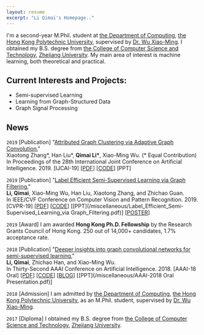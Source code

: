 ```yaml
---
layout: resume
excerpt: "Li Qimai's Homepage.."
---
```

I'm a second-year M.Phil. student at [the Department of Computing](https://www.comp.polyu.edu.hk), [the Hong Kong Polytechnic University](https://www.polyu.edu.hk), supervised by [Dr. Wu Xiao-Ming](http://www4.comp.polyu.edu.hk/~csxmwu/).
 I obtained my B.S. degree from [the College of Computer Science and Technology](http://www.cs.zju.edu.cn/english/), [Zhejiang University](http://www.zju.edu.cn/english/).
My main area of interest is machine learning, both theoretical and practical.


## Current Interests and Projects:

- Semi-supervised Learning
- Learning from Graph-Structured Data
- Graph Signal Processing


## News
`2019`
[Publication] "[Attributed Graph Clustering via Adaptive Graph Convolution.](https://arxiv.org/abs/1906.01210)"  
Xiaotong Zhang\*, Han Liu\*, __Qimai Li*__, Xiao-Ming Wu. (\* Equal Contribution)  
In Proceedings of the 28th International Joint Conference on Artificial Intelligence. 2019. [IJCAI-19]
\[[PDF](https://arxiv.org/pdf/1906.01210.pdf)\]
\[[CODE](https://github.com/karenlatong/AGC-master)\]
\[PPT\]

`2019`
[Publication] "[Label Efficient Semi-Supervised Learning via Graph Filtering.](https://arxiv.org/abs/1901.09993)"  
__Li, Qimai__, Xiao-Ming Wu, Han Liu, Xiaotong Zhang, and Zhichao Guan.  
In IEEE/CVF Conference on Computer Vision and Pattern Recognition. 2019. [CVPR-19]
\[[PDF](https://arxiv.org/pdf/1901.09993.pdf)\]
\[[CODE](https://github.com/liqimai/Efficient-SSL)\]
\[[PPT](/miscellaneous/Label_Efficient_Semi-Supervised_Learning_via Graph_Filtering.pdf)\]
\[[POSTER](/miscellaneous/cvpr19_poster.pdf)\]

`2019`
[Award] I am awarded __Hong Kong Ph.D. Fellowship__ by the Research Grants Council of Hong Kong.
250 out of 14,000+ candidates, 1.7% acceptance rate.

`2018`
[Publication] "[Deeper insights into graph convolutional networks for semi-supervised learning.](https://arxiv.org/abs/1801.07606)"  
__Li, Qimai__, Zhichao Han, and Xiao-Ming Wu.  
In Thirty-Second AAAI Conference on Artificial Intelligence. 2018.
\[AAAI-18 Oral\]
\[[PDF](https://arxiv.org/pdf/1801.07606.pdf)\]
\[[CODE](https://github.com/liqimai/gcn/tree/AAAI-18/)\]
\[[BLOG](/blog/AAAI-18/)\]
\[[PPT](/miscellaneous/AAAI-2018 Oral Presentation.pdf)\]

`2018`
[Admission] I am admitted by [the Department of Computing](https://www.comp.polyu.edu.hk), [the Hong Kong Polytechnic University](https://www.polyu.edu.hk), as an M.Phil. student, supervised by [Dr. Wu Xiao-Ming](http://www4.comp.polyu.edu.hk/~csxmwu/).

`2017`
[Diploma] I obtained my B.S. degree from [the College of Computer Science and Technology](http://www.cs.zju.edu.cn/english/), [Zhejiang University](http://www.zju.edu.cn/english/).

